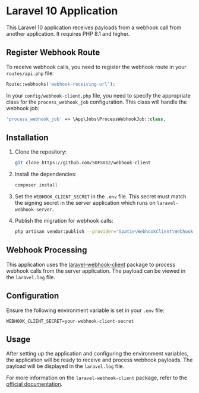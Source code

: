 # Laravel 10 Application

This Laravel 10 application receives payloads from a webhook call from another application. It requires PHP 8.1 and higher.

## Register Webhook Route

To receive webhook calls, you need to register the webhook route in your `routes/api.php` file:

```php
Route::webhooks('webhook-receiving-url');
```
In your `config/webhook-client.php` file, you need to specify the appropriate class for the `process_webhook_job` configuration. This class will handle the webhook job:

```php
'process_webhook_job' => \App\Jobs\ProcessWebhookJob::class,
```

## Installation

1. Clone the repository:
    ```bash
    git clone https://github.com/SOFSV12/webhook-client
    ```

2. Install the dependencies:
    ```bash
    composer install
    ```

3. Set the `WEBHOOK_CLIENT_SECRET` in the `.env` file. This secret must match the signing secret in the server application which runs on `laravel-webhook-server`.

4. Publish the migration for webhook calls:
    ```bash
    php artisan vendor:publish --provider="Spatie\WebhookClient\WebhookClientServiceProvider" --tag="webhook-client-migrations"
    ```

## Webhook Processing

This application uses the [laravel-webhook-client](https://github.com/spatie/laravel-webhook-client) package to process webhook calls from the server application. The payload can be viewed in the `laravel.log` file.

## Configuration

Ensure the following environment variable is set in your `.env` file:
```env
WEBHOOK_CLIENT_SECRET=your-webhook-client-secret
```

## Usage

After setting up the application and configuring the environment variables, the application will be ready to receive and process webhook payloads. The payload will be displayed in the `laravel.log` file.

For more information on the `laravel-webhook-client` package, refer to the [official documentation](https://github.com/spatie/laravel-webhook-client).

